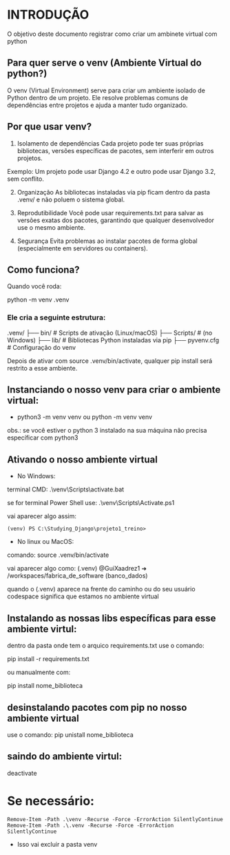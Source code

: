 # INTRODUÇÃO
O objetivo deste documento registrar como criar um ambinete virtual com python

## Para quer serve o venv (Ambiente Virtual do python?)

O venv (Virtual Environment) serve para criar um ambiente isolado de Python dentro de um projeto. Ele resolve problemas comuns de dependências entre projetos e ajuda a manter tudo organizado.

## Por que usar venv?

1. Isolamento de dependências
Cada projeto pode ter suas próprias bibliotecas, versões específicas de pacotes, sem interferir em outros projetos.

Exemplo: Um projeto pode usar Django 4.2 e outro pode usar Django 3.2, sem conflito.

2. Organização
As bibliotecas instaladas via pip ficam dentro da pasta .venv/ e não poluem o sistema global.

3. Reprodutibilidade
Você pode usar requirements.txt para salvar as versões exatas dos pacotes, garantindo que qualquer desenvolvedor use o mesmo ambiente.

4. Segurança
Evita problemas ao instalar pacotes de forma global (especialmente em servidores ou containers).

## Como funciona? 

Quando você roda:

python -m venv .venv

### Ele cria a seguinte estrutura:

.venv/
├── bin/           # Scripts de ativação (Linux/macOS)
├── Scripts/       # (no Windows)
├── lib/           # Bibliotecas Python instaladas via pip
├── pyvenv.cfg     # Configuração do venv

Depois de ativar com source .venv/bin/activate, qualquer pip install será restrito a esse ambiente.

## Instanciando o nosso venv para criar o ambiente virtual:

- python3 -m venv venv  ou python -m venv venv 

obs.: se você estiver o python 3 instalado na sua máquina não precisa específicar com python3

## Ativando o nosso ambiente virtual 

- No Windows:

terminal CMD: .\venv\Scripts\activate.bat

se for terminal Power Shell use: .\venv\Scripts\Activate.ps1


vai aparecer algo assim: 

    (venv) PS C:\Studying_Django\projeto1_treino>

- No linux ou MacOS: 

comando: source .venv/bin/activate

vai aparecer algo como: (.venv) @GuiXaadrez1 ➜ /workspaces/fabrica_de_software (banco_dados)

quando o (.venv) aparece na frente do caminho ou do seu usuário codespace significa que estamos no ambiente virtual

## Instalando as nossas libs específicas para esse ambiente virtul:
dentro da pasta onde tem o arquico requirements.txt use o comando:

pip install -r requirements.txt

ou manualmente com:

pip install nome_biblioteca

## desinstalando pacotes com pip no nosso ambiente virtual

use o comando: pip unistall nome_biblioteca

## saindo do ambiente virtul:
deactivate

# Se necessário: 

    Remove-Item -Path .\venv -Recurse -Force -ErrorAction SilentlyContinue
    Remove-Item -Path .\.venv -Recurse -Force -ErrorAction SilentlyContinue

- Isso vai excluir a pasta venv